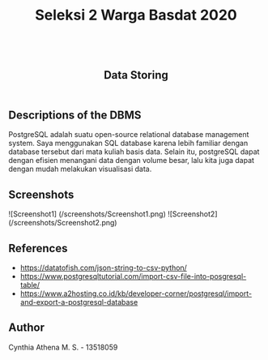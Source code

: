 <h1 align="center">
  <br>
  Seleksi 2 Warga Basdat 2020
  <br>
  <br>
</h1>

<h2 align="center">
  <br>
  Data Storing
  <br>
  <br>
</h2>

## Descriptions of the DBMS 
PostgreSQL adalah suatu open-source relational database management system. Saya menggunakan SQL database karena lebih familiar dengan database tersebut dari mata kuliah basis data. Selain itu, postgreSQL dapat dengan efisien menangani data dengan volume besar, lalu kita juga dapat dengan mudah melakukan visualisasi data.

## Screenshots
![Screenshot1] (/screenshots/Screenshot1.png)
![Screenshot2] (/screenshots/Screenshot2.png)

## References
- https://datatofish.com/json-string-to-csv-python/
- https://www.postgresqltutorial.com/import-csv-file-into-posgresql-table/
- https://www.a2hosting.co.id/kb/developer-corner/postgresql/import-and-export-a-postgresql-database

## Author 
Cynthia Athena M. S. - 13518059


